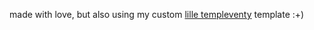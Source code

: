 made with love, but also using my custom [lille templeventy](https://lilletempleventy.vaiva.space/) template :+)